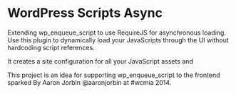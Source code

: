 WordPress Scripts Async
==================

Extending wp_enqueue_script to use RequireJS for asynchronous loading. Use this plugin to dynamically load your JavaScripts through the UI without hardcoding script references.

It creates a site configuration for all your JavaScript assets and

This project is an idea for supporting wp_enqueue_script to the frontend sparked By Aaron Jorbin @aaronjorbin at #wcmia 2014.

